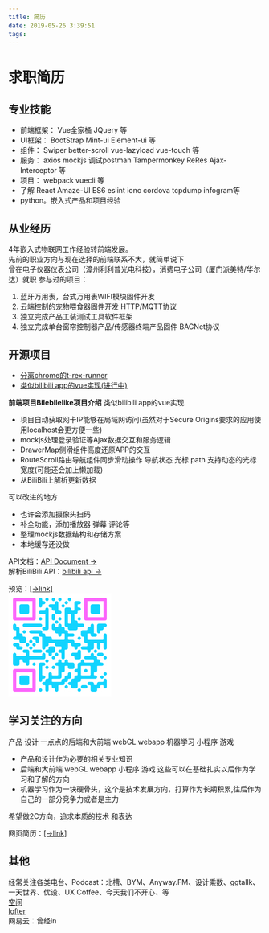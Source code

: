 ```yaml
---
title: 简历
date: 2019-05-26 3:39:51
tags:
---
```

# 求职简历

## 专业技能
- 前端框架：  Vue全家桶 JQuery 等
- UI框架：   BootStrap Mint-ui Element-ui 等
- 组件： Swiper better-scroll vue-lazyload vue-touch 等
- 服务： axios mockjs 调试postman Tampermonkey ReRes Ajax-Interceptor 等
- 项目： webpack vuecli 等
- 了解 React Amaze-UI ES6 eslint ionc cordova tcpdump infogram等
- python。嵌入式产品和项目经验

## 从业经历
4年嵌入式物联网工作经验转前端发展。  
先前的职业方向与现在选择的前端联系不大，就简单说下  
曾在电子仪器仪表公司（漳州利利普光电科技），消费电子公司（厦门派美特/华尔达）就职
参与过的项目：
1. 蓝牙万用表，台式万用表WIFI模块固件开发
2. 云端控制的宠物喂食器固件开发 HTTP/MQTT协议
3. 独立完成产品工装测试工具软件框架
4. 独立完成单台窗帘控制器产品/传感器终端产品固件 BACNet协议

## 开源项目
- [分离chrome的t-rex-runner](https://thetime50.github.io/show-pages/t-rex-runner-zero)  
- [类似bilibili app的vue实现(进行中)](https://github.com/thetime50/Bilebilelike)  

**前端项目Bilebilelike项目介绍**
类似bilibili app的vue实现  

- 项目自动获取网卡IP能够在局域网访问(虽然对于Secure Origins要求的应用使用localhost会更方便一些)
- mockjs处理登录验证等Ajax数据交互和服务逻辑
- DrawerMap侧滑组件高度还原APP的交互
- RouteScroll路由导航组件同步滑动操作 导航状态 光标 path 支持动态的光标宽度(可能还会加上懒加载)
- 从BiliBili上解析更新数据

可以改进的地方
- 也许会添加摄像头扫码
- 补全功能，添加播放器 弹幕 评论等
- 整理mockjs数据结构和存储方案
- 本地缓存还没做

API文档：[API Document →](https://github.com/thetime50/Bilebilelike/blob/master/API%20Document.md)  
解析BiliBili API：[bilibili api →](https://github.com/thetime50/Bilebilelike/blob/master/docs/bilibili%20api/bilibili%20api.md)  

预览：[\[→link\]](https://thetime50.github.io/Bilebilelike/)  
![Bilibililike-qr.png](https://github.com/thetime50/Bilebilelike/raw/master/docs/imgs/Bilibililike-qr.png)


## 学习关注的方向
产品 设计 一点点的后端和大前端 webGL webapp 机器学习 小程序 游戏  
- 产品和设计作为必要的相关专业知识  
- 后端和大前端 webGL webapp 小程序 游戏 这些可以在基础扎实以后作为学习和了解的方向  
- 机器学习作为一块硬骨头，这个是技术发展方向，打算作为长期积累,往后作为自己的一部分竞争力或者是主力

希望做2C方向，追求本质的技术 和表达

网页简历：[\[→link\]](https://thetime50.github.io/resume/resume)

## 其他
经常关注各类电台、Podcast：北槽、BYM、Anyway.FM、设计乘数、ggtallk、一天世界、优设、UX Coffee、今天我们不开心、等  
[空间](https://user.qzone.qq.com/1042503928/infocenter)  
[lofter](http://mayflymind.lofter.com)  
网易云：曾经in
